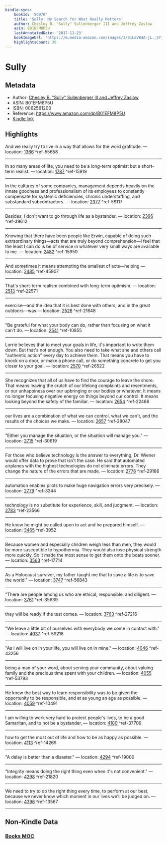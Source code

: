 ```yaml
---
kindle-sync:
    bookId: '50978'
    title: 'Sully: My Search for What Really Matters'
    author: Chesley B. "Sully" Sullenberger III and Jeffrey Zaslow
    asin: B01EFM8P5U
    lastAnnotatedDate: '2017-11-23'
    bookImageUrl: 'https://m.media-amazon.com/images/I/81LdV84A-jL._SY160.jpg'
    highlightsCount: 30
---
```


# Sully

## Metadata

-   Author: [Chesley B. "Sully" Sullenberger III and Jeffrey Zaslow](https://www.amazon.comundefined)
-   ASIN: B01EFM8P5U
-   ISBN: 0062561200
-   Reference: https://www.amazon.com/dp/B01EFM8P5U
-   [Kindle link](kindle://book?action=open&asin=B01EFM8P5U)

## Highlights

And we really try to live in a way that allows for the word gratitude. — location: [1366](kindle://book?action=open&asin=B01EFM8P5U&location=1366) ^ref-55658

---

In so many areas of life, you need to be a long-term optimist but a short-term realist. — location: [1787](kindle://book?action=open&asin=B01EFM8P5U&location=1787) ^ref-15919

---

In the cultures of some companies, management depends heavily on the innate goodness and professionalism of its employees to constantly compensate for systemic deficiencies, chronic understaffing, and substandard subcontractors. — location: [2377](kindle://book?action=open&asin=B01EFM8P5U&location=2377) ^ref-59117

---

Besides, I don't want to go through life as a bystander. — location: [2396](kindle://book?action=open&asin=B01EFM8P5U&location=2396) ^ref-39612

---

Knowing that there have been people like Erwin, capable of doing such extraordinary things—acts that are truly beyond comprehension—I feel that the least I can do is be of service in whatever very small ways are available to me. — location: [2482](kindle://book?action=open&asin=B01EFM8P5U&location=2482) ^ref-15950

---

And sometimes it means attempting the smallest of acts—helping — location: [2485](kindle://book?action=open&asin=B01EFM8P5U&location=2485) ^ref-45907

---

That's short-term realism combined with long-term optimism. — location: [2513](kindle://book?action=open&asin=B01EFM8P5U&location=2513) ^ref-22571

---

exercise—and the idea that it is best done with others, and in the great outdoors—was — location: [2526](kindle://book?action=open&asin=B01EFM8P5U&location=2526) ^ref-21648

---

"Be grateful for what your body can do, rather than focusing on what it can't do. — location: [2541](kindle://book?action=open&asin=B01EFM8P5U&location=2541) ^ref-10855

---

Lorrie believes that to meet your goals in life, it's important to write them down. But that's not enough. You also need to take what she and others call "authentic action" every day to achieve them. That means you have to knock on a door, or make a phone call, or do something concrete to get you closer to your goal. — location: [2570](kindle://book?action=open&asin=B01EFM8P5U&location=2570) ^ref-26522

---

She recognizes that all of us have to find the courage to leave the shore. That means leaving the crutch of our lifelong complaints and resentments, or our unhappiness over our upbringing or our bodies or whatever. It means no longer focusing negative energy on things beyond our control. It means looking beyond the safety of the familiar. — location: [2654](kindle://book?action=open&asin=B01EFM8P5U&location=2654) ^ref-22486

---

our lives are a combination of what we can control, what we can't, and the results of the choices we make. — location: [2657](kindle://book?action=open&asin=B01EFM8P5U&location=2657) ^ref-28047

---

"Either you manage the situation, or the situation will manage you." — location: [2715](kindle://book?action=open&asin=B01EFM8P5U&location=2715) ^ref-30619

---

For those who believe technology is the answer to everything, Dr. Wiener would offer data to prove that isn't the case. He said that automated airplanes with the highest technologies do not eliminate errors. They change the nature of the errors that are made. — location: [2776](kindle://book?action=open&asin=B01EFM8P5U&location=2776) ^ref-29186

---

automation enables pilots to make huge navigation errors very precisely. — location: [2779](kindle://book?action=open&asin=B01EFM8P5U&location=2779) ^ref-3244

---

technology is no substitute for experience, skill, and judgment. — location: [2783](kindle://book?action=open&asin=B01EFM8P5U&location=2783) ^ref-23566

---

He knew he might be called upon to act and he prepared himself. — location: [3465](kindle://book?action=open&asin=B01EFM8P5U&location=3465) ^ref-3952

---

Because women and especially children weigh less than men, they would be more susceptible to hypothermia. They would also lose physical strength more quickly. So it made the most sense to get them onto the boats sooner. — location: [3563](kindle://book?action=open&asin=B01EFM8P5U&location=3563) ^ref-17714

---

As a Holocaust survivor, my father taught me that to save a life is to save the world." — location: [3747](kindle://book?action=open&asin=B01EFM8P5U&location=3747) ^ref-56843

---

"There are people among us who are ethical, responsible, and diligent. — location: [3761](kindle://book?action=open&asin=B01EFM8P5U&location=3761) ^ref-35639

---

they will be ready if the test comes. — location: [3763](kindle://book?action=open&asin=B01EFM8P5U&location=3763) ^ref-27216

---

"We leave a little bit of ourselves with everybody we come in contact with." — location: [4037](kindle://book?action=open&asin=B01EFM8P5U&location=4037) ^ref-59218

---

"As I will live on in your life, you will live on in mine." — location: [4046](kindle://book?action=open&asin=B01EFM8P5U&location=4046) ^ref-43256

---

being a man of your word, about serving your community, about valuing family and the precious time spent with your children. — location: [4055](kindle://book?action=open&asin=B01EFM8P5U&location=4055) ^ref-53793

---

He knew the best way to learn responsibility was to be given the opportunity to be responsible, and at as young an age as possible. — location: [4059](kindle://book?action=open&asin=B01EFM8P5U&location=4059) ^ref-10491

---

I am willing to work very hard to protect people's lives, to be a good Samaritan, and to not be a bystander, — location: [4100](kindle://book?action=open&asin=B01EFM8P5U&location=4100) ^ref-37709

---

how to get the most out of life and how to be as happy as possible. — location: [4113](kindle://book?action=open&asin=B01EFM8P5U&location=4113) ^ref-14269

---

"A delay is better than a disaster." — location: [4294](kindle://book?action=open&asin=B01EFM8P5U&location=4294) ^ref-19000

---

"Integrity means doing the right thing even when it's not convenient." — location: [4298](kindle://book?action=open&asin=B01EFM8P5U&location=4298) ^ref-21820

---

We need to try to do the right thing every time, to perform at our best, because we never know which moment in our lives we'll be judged on. — location: [4396](kindle://book?action=open&asin=B01EFM8P5U&location=4396) ^ref-13567

---

## Non-Kindle Data

### [Books MOC](Books%20MOC.md)

